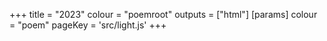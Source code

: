 +++
title = "2023"
colour = "poemroot"
outputs = ["html"]
[params]
    colour = "poem"
    pageKey = 'src/light.js'
+++
